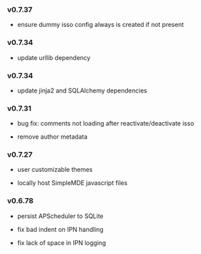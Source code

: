 <h3>v0.7.37</h3>

* ensure dummy isso config always is created if not present

<h3>v0.7.34</h3>

* update urllib dependency

<h3>v0.7.34</h3>

* update jinja2 and SQLAlchemy dependencies

<h3>v0.7.31</h3>

* bug fix: comments not loading after reactivate/deactivate isso

* remove author metadata

<h3>v0.7.27</h3>

* user customizable themes

* locally host SimpleMDE javascript files

<h3>v0.6.78</h3>

* persist APScheduler to SQLite

* fix bad indent on IPN handling

* fix lack of space in IPN logging
